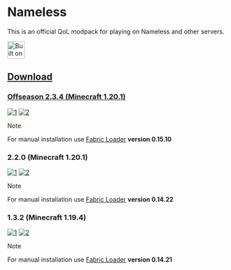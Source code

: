 # Nameless

This is an official QoL modpack for playing on Nameless and other servers.

<a href="https://github.com/Fabulously-Optimized/fabulously-optimized"><img alt="Built on Fabulously Optimized" height="40" src="https://cdn.jsdelivr.net/npm/@intergrav/devins-badges@3/assets/compact/built-with/fabulously-optimized_vector.svg">

## Download

### Offseason 2.3.4 (Minecraft 1.20.1)

[![1]](https://github.com/TheCatRiX/Nameless/releases/download/2.3.4/Nameless-Offseason-2.3.4.mrpack)
[![2]](https://github.com/TheCatRiX/Nameless/releases/download/2.3.4/Nameless-Offseason-2.3.4.zip)

> [!NOTE]  
> For manual installation use [Fabric Loader](https://fabricmc.net/use/installer/) **version 0.15.10**

### 2.2.0 (Minecraft 1.20.1)

[![1]](https://github.com/TheCatRiX/Nameless/releases/download/2.2.0/Nameless-2.2.0.mrpack)
[![2]](https://github.com/TheCatRiX/Nameless/releases/download/2.2.0/Nameless-2.2.0.zip)

> [!NOTE]  
> For manual installation use [Fabric Loader](https://fabricmc.net/use/installer/) **version 0.14.22**

### 1.3.2 (Minecraft 1.19.4)

[![1]](https://github.com/TheCatRiX/Nameless/releases/download/1.3.2/Nameless-1.3.2.mrpack)
[![2]](https://github.com/TheCatRiX/Nameless/releases/download/1.3.2/Nameless-1.3.2.zip)

> [!NOTE]  
> For manual installation use [Fabric Loader](https://fabricmc.net/use/installer/) **version 0.14.21**

[1]: https://img.shields.io/badge/.mrpack-Prism_Launcher_%26_others-gray?style=for-the-badge&logo=DocuSign&logoColor=white&labelColor=black
[2]: https://img.shields.io/badge/.zip-Manual_installation-gray?style=for-the-badge&logo=DocuSign&logoColor=white&labelColor=black
